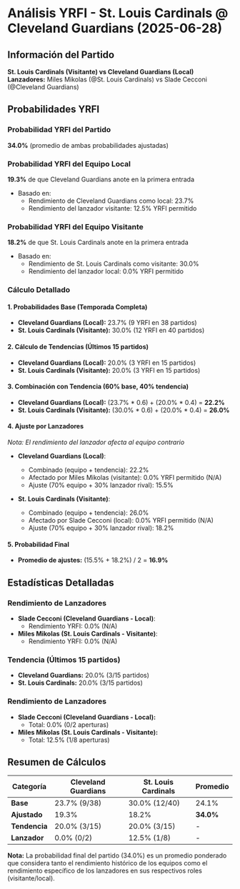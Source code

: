 # Análisis YRFI - St. Louis Cardinals @ Cleveland Guardians (2025-06-28)

## Información del Partido
**St. Louis Cardinals (Visitante) vs Cleveland Guardians (Local)**  
**Lanzadores:** Miles Mikolas (@St. Louis Cardinals) vs Slade Cecconi (@Cleveland Guardians)

## Probabilidades YRFI

### Probabilidad YRFI del Partido
**34.0%** (promedio de ambas probabilidades ajustadas)

### Probabilidad YRFI del Equipo Local
**19.3%** de que Cleveland Guardians anote en la primera entrada
- Basado en:
  - Rendimiento de Cleveland Guardians como local: 23.7%
  - Rendimiento del lanzador visitante: 12.5% YRFI permitido

### Probabilidad YRFI del Equipo Visitante
**18.2%** de que St. Louis Cardinals anote en la primera entrada
- Basado en:
  - Rendimiento de St. Louis Cardinals como visitante: 30.0%
  - Rendimiento del lanzador local: 0.0% YRFI permitido

### Cálculo Detallado

#### 1. Probabilidades Base (Temporada Completa)
- **Cleveland Guardians (Local):** 23.7% (9 YRFI en 38 partidos)
- **St. Louis Cardinals (Visitante):** 30.0% (12 YRFI en 40 partidos)

#### 2. Cálculo de Tendencias (Últimos 15 partidos)
- **Cleveland Guardians (Local):** 20.0% (3 YRFI en 15 partidos)
- **St. Louis Cardinals (Visitante):** 20.0% (3 YRFI en 15 partidos)

#### 3. Combinación con Tendencia (60% base, 40% tendencia)
- **Cleveland Guardians (Local):** (23.7% * 0.6) + (20.0% * 0.4) = **22.2%**
- **St. Louis Cardinals (Visitante):** (30.0% * 0.6) + (20.0% * 0.4) = **26.0%**

#### 4. Ajuste por Lanzadores
*Nota: El rendimiento del lanzador afecta al equipo contrario*

- **Cleveland Guardians (Local)**:
  - Combinado (equipo + tendencia): 22.2%
  - Afectado por Miles Mikolas (visitante): 0.0% YRFI permitido (N/A)
  - Ajuste (70% equipo + 30% lanzador rival): 15.5%

- **St. Louis Cardinals (Visitante)**:
  - Combinado (equipo + tendencia): 26.0%
  - Afectado por Slade Cecconi (local): 0.0% YRFI permitido (N/A)
  - Ajuste (70% equipo + 30% lanzador rival): 18.2%

#### 5. Probabilidad Final
- **Promedio de ajustes:** (15.5% + 18.2%) / 2 = **16.9%**

## Estadísticas Detalladas


### Rendimiento de Lanzadores
- **Slade Cecconi (Cleveland Guardians - Local)**:
  - Rendimiento YRFI: 0.0% (N/A)
- **Miles Mikolas (St. Louis Cardinals - Visitante)**:
  - Rendimiento YRFI: 0.0% (N/A)
### Tendencia (Últimos 15 partidos)
- **Cleveland Guardians:** 20.0% (3/15 partidos)
- **St. Louis Cardinals:** 20.0% (3/15 partidos)

### Rendimiento de Lanzadores
- **Slade Cecconi (Cleveland Guardians - Local):**
  - Total: 0.0% (0/2 aperturas)
- **Miles Mikolas (St. Louis Cardinals - Visitante):**
  - Total: 12.5% (1/8 aperturas)

## Resumen de Cálculos
| Categoría | Cleveland Guardians  | St. Louis Cardinals  | Promedio |
|-----------|----------------------|----------------------|----------|
| **Base** | 23.7% (9/38) | 30.0% (12/40) | 24.1% |
| **Ajustado** | 19.3% | 18.2% | **34.0%** |
| **Tendencia** | 20.0% (3/15) | 20.0% (3/15) | - |
| **Lanzador** | 0.0% (0/2) | 12.5% (1/8) | - |

**Nota:** La probabilidad final del partido (34.0%) es un promedio ponderado que considera tanto el rendimiento histórico de los equipos como el rendimiento específico de los lanzadores en sus respectivos roles (visitante/local).